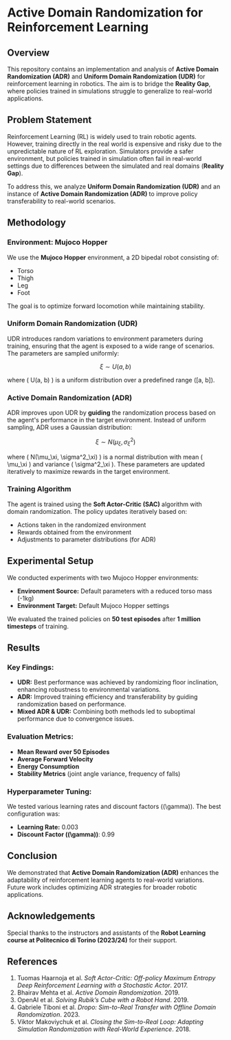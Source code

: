 # Active Domain Randomization for Reinforcement Learning

## Overview
This repository contains an implementation and analysis of **Active Domain Randomization (ADR)** and **Uniform Domain Randomization (UDR)** for reinforcement learning in robotics. The aim is to bridge the **Reality Gap**, where policies trained in simulations struggle to generalize to real-world applications.

## Problem Statement
Reinforcement Learning (RL) is widely used to train robotic agents. However, training directly in the real world is expensive and risky due to the unpredictable nature of RL exploration. Simulators provide a safer environment, but policies trained in simulation often fail in real-world settings due to differences between the simulated and real domains (**Reality Gap**).

To address this, we analyze **Uniform Domain Randomization (UDR)** and an instance of **Active Domain Randomization (ADR)** to improve policy transferability to real-world scenarios.

## Methodology
### Environment: Mujoco Hopper
We use the **Mujoco Hopper** environment, a 2D bipedal robot consisting of:
- Torso
- Thigh
- Leg
- Foot

The goal is to optimize forward locomotion while maintaining stability.

### Uniform Domain Randomization (UDR)
UDR introduces random variations to environment parameters during training, ensuring that the agent is exposed to a wide range of scenarios. The parameters are sampled uniformly:

$$\xi \sim U(a, b)$$

where \( U(a, b) \) is a uniform distribution over a predefined range \([a, b]\).

### Active Domain Randomization (ADR)
ADR improves upon UDR by **guiding** the randomization process based on the agent's performance in the target environment. Instead of uniform sampling, ADR uses a Gaussian distribution:

$$\xi \sim N(\mu_\xi, \sigma^2_\xi)$$

where \( N(\mu_\xi, \sigma^2_\xi) \) is a normal distribution with mean \( \mu_\xi \) and variance \( \sigma^2_\xi \). These parameters are updated iteratively to maximize rewards in the target environment.

### Training Algorithm
The agent is trained using the **Soft Actor-Critic (SAC)** algorithm with domain randomization. The policy updates iteratively based on:
- Actions taken in the randomized environment
- Rewards obtained from the environment
- Adjustments to parameter distributions (for ADR)

## Experimental Setup
We conducted experiments with two Mujoco Hopper environments:
- **Environment Source:** Default parameters with a reduced torso mass (-1kg)
- **Environment Target:** Default Mujoco Hopper settings

We evaluated the trained policies on **50 test episodes** after **1 million timesteps** of training.

## Results
### Key Findings:
- **UDR:** Best performance was achieved by randomizing floor inclination, enhancing robustness to environmental variations.
- **ADR:** Improved training efficiency and transferability by guiding randomization based on performance.
- **Mixed ADR & UDR:** Combining both methods led to suboptimal performance due to convergence issues.

### Evaluation Metrics:
- **Mean Reward over 50 Episodes**
- **Average Forward Velocity**
- **Energy Consumption**
- **Stability Metrics** (joint angle variance, frequency of falls)

### Hyperparameter Tuning:
We tested various learning rates and discount factors (\(\gamma\)). The best configuration was:
- **Learning Rate:** 0.003
- **Discount Factor (\(\gamma\))**: 0.99

## Conclusion
We demonstrated that **Active Domain Randomization (ADR)** enhances the adaptability of reinforcement learning agents to real-world variations. Future work includes optimizing ADR strategies for broader robotic applications.

## Acknowledgements
Special thanks to the instructors and assistants of the **Robot Learning course at Politecnico di Torino (2023/24)** for their support.

## References
1. Tuomas Haarnoja et al. *Soft Actor-Critic: Off-policy Maximum Entropy Deep Reinforcement Learning with a Stochastic Actor*. 2017.
2. Bhairav Mehta et al. *Active Domain Randomization*. 2019.
3. OpenAI et al. *Solving Rubik’s Cube with a Robot Hand*. 2019.
4. Gabriele Tiboni et al. *Dropo: Sim-to-Real Transfer with Offline Domain Randomization*. 2023.
5. Viktor Makoviychuk et al. *Closing the Sim-to-Real Loop: Adapting Simulation Randomization with Real-World Experience*. 2018.
